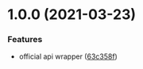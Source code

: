 # 1.0.0 (2021-03-23)


### Features

* official api wrapper ([63c358f](https://github.com/klayveR/poe-api-wrappers/commit/63c358fee7f8275e5d553dd158b505f8be142cbf))
